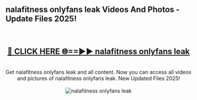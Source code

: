 <h2>nalafitness onlyfans leak Videos And Photos - Update Files 2025!</h2>
<br>
<div align="center">
<h2><a href="https://linkcuts.com/hfmhzwbr" rel="nofollow">🔴 CLICK HERE 🌐==►► nalafitness onlyfans leak</a></h2>
<br>
Get nalafitness onlyfans leak and all content. Now you can access all videos and pictures of nalafitness onlyfans leak. New Updated Files 2025!
<br>
<br>
<a href="https://linkcuts.com/hfmhzwbr" rel="nofollow" data-target="animated-image.originalLink"><img src="https://i.ibb.co.com/WyWwxjT/player-gif2.gif" alt="nalafitness onlyfans leak" style="max-width: 100%; display: inline-block;" data-target="animated-image.originalImage"></a>
</div>
<br>